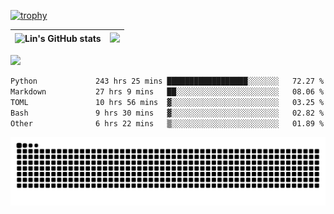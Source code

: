 [![trophy](https://github-profile-trophy.vercel.app/?username=ocss884&column=7)](https://github.com/ocss884)

| ![Lin's GitHub stats](https://github-readme-stats.vercel.app/api?username=ocss884&show_icons=true&hide_border=True&count_private=true) | ![](https://github-readme-streak-stats.herokuapp.com?user=ocss884&hide_border=true&date_format=M%20j%5B%2C%20Y%5D&ring=7EDDCF&fire=7EDDCF") |
| ------------------------------------------------------------ | ------------------------------------------------------------ |

![](https://komarev.com/ghpvc/?username=ocss884&color=brightgreen)

<!--START_SECTION:waka-->

```txt
Python             243 hrs 25 mins ██████████████████░░░░░░░   72.27 %
Markdown           27 hrs 9 mins   ██░░░░░░░░░░░░░░░░░░░░░░░   08.06 %
TOML               10 hrs 56 mins  ▓░░░░░░░░░░░░░░░░░░░░░░░░   03.25 %
Bash               9 hrs 30 mins   ▓░░░░░░░░░░░░░░░░░░░░░░░░   02.82 %
Other              6 hrs 22 mins   ▒░░░░░░░░░░░░░░░░░░░░░░░░   01.89 %
```

<!--END_SECTION:waka-->

<p align="center">
   <img src="https://github.com/ocss884/ocss884/blob/output/github-snake.svg" alt="snake">
</p>
